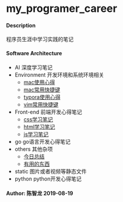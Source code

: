 # my_programer_career

#### Description
程序员生涯中学习实践的笔记

#### Software Architecture
- AI 深度学习笔记
- Environment 开发环境和系统环境相关
  - [mac使用心得](./environment/mac使用心得.md)
  - [mac常用快捷键](./environment/mac常用快捷键.md)
  - [typora使用心得](./environment/typora使用心得.md)
  - [vim常用快捷键](./environment/vim常用快捷键.md)
- Front-end 前端开发心得笔记
  - [css学习笔记](./front-end/css学习笔记.md)
  - [html学习笔记](./front-end/html学习笔记.md)
  - [js学习笔记](./front-end/js学习笔记.md)
- go go语言开发心得笔记
- others 其他杂项
  - [今日总结](./others/今日总结.md)
  - [有用的东西](./others/有用的东西.md)
- static 图片或者视频等静态文件
- python python开发心得笔记

#### Author: 陈智龙 2019-08-19